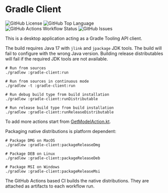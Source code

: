 # Gradle Client

![GitHub License](https://img.shields.io/github/license/eskatos/gradle-client)
![GitHub Top Language](https://img.shields.io/github/languages/top/eskatos/gradle-client)
![GitHub Actions Workflow Status](https://img.shields.io/github/actions/workflow/status/eskatos/gradle-client/ci.yml)
![GitHub Issues](https://img.shields.io/github/issues/eskatos/gradle-client)

This is a desktop application acting as a Gradle Tooling API client.

The build requires Java 17 with `jlink` and `jpackage` JDK tools.
The build will fail to configure with the wrong Java version.
Building release distributables will fail if the required JDK tools are not available.

```shell
# Run from sources
./gradlew :gradle-client:run

# Run from sources in continuous mode
./gradlew -t :gradle-client:run

# Run debug build type from build installation
./gradlew :gradle-client:runDistributable

# Run release build type from build installation
./gradlew :gradle-client:runReleaseDistributable
```

To add more actions start from [GetModelAction.kt](./gradle-client/src/jvmMain/kotlin/org/gradle/client/ui/connected/actions/GetModelAction.kt).

Packaging native distributions is platform dependent:

```shell
# Package DMG on MacOS
./gradlew :gradle-client:packageReleaseDmg

# Package DEB on Linux
./gradlew :gradle-client:packageReleaseDeb

# Package MSI on Windows
./gradlew :gradle-client:packageReleaseMsi
```

The GitHub Actions based CI builds the native distributions.
They are attached as artifacts to each workflow run.

